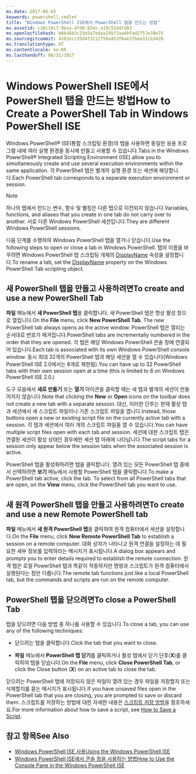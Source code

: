 ```yaml
---
ms.date: 2017-06-05
keywords: powershell,cmdlet
title: "Windows PowerShell ISE에서 PowerShell 탭을 만드는 방법"
ms.assetid: c10c18c7-9ece-4fd0-83dc-a19c53d4fd83
ms.openlocfilehash: b8648b3c23e5a7edaa195f2aa4bfad2757e39e75
ms.sourcegitcommit: 4102ecc35d473211f50a453f6ae3fbea31cb3428
ms.translationtype: HT
ms.contentlocale: ko-KR
ms.lasthandoff: 08/31/2017
---
```

# <a name="how-to-create-a-powershell-tab-in-windows-powershell-ise"></a><span data-ttu-id="7a208-103">Windows PowerShell ISE에서 PowerShell 탭을 만드는 방법</span><span class="sxs-lookup"><span data-stu-id="7a208-103">How to Create a PowerShell Tab in Windows PowerShell ISE</span></span>
<span data-ttu-id="7a208-104">Windows PowerShell® ISE(통합 스크립팅 환경)의 탭을 사용하면 동일한 응용 프로그램 내에 여러 실행 환경을 동시에 만들고 사용할 수 있습니다.</span><span class="sxs-lookup"><span data-stu-id="7a208-104">Tabs in the Windows PowerShell® Integrated Scripting Environment (ISE) allow you to simultaneously create and use several execution environments within the same application.</span></span> <span data-ttu-id="7a208-105">각 PowerShell 탭은 별개의 실행 환경 또는 세션에 해당합니다.</span><span class="sxs-lookup"><span data-stu-id="7a208-105">Each PowerShell tab corresponds to a separate execution environment or session.</span></span>

> [!NOTE]
> <span data-ttu-id="7a208-106">하나의 탭에서 만드는 변수, 함수 및 별칭은 다른 탭으로 이전되지 않습니다.</span><span class="sxs-lookup"><span data-stu-id="7a208-106">Variables, functions, and aliases that you create in one tab do not carry over to another.</span></span> <span data-ttu-id="7a208-107">서로 다른 Windows PowerShell 세션입니다.</span><span class="sxs-lookup"><span data-stu-id="7a208-107">They are different Windows PowerShell sessions.</span></span>

<span data-ttu-id="7a208-108">다음 단계를 수행하여 Windows PowerShell 탭을 열거나 닫습니다.</span><span class="sxs-lookup"><span data-stu-id="7a208-108">Use the following steps to open or close a tab in Windows PowerShell.</span></span> <span data-ttu-id="7a208-109">탭의 이름을 바꾸려면 Windows PowerShell 탭 스크립팅 개체의 [DisplayName]() 속성을 설정합니다.</span><span class="sxs-lookup"><span data-stu-id="7a208-109">To rename a tab, set the [DisplayName]() property on the Windows PowerShell Tab scripting object.</span></span>

## <a name="to-create-and-use-a-new-powershell-tab"></a><span data-ttu-id="7a208-110">새 PowerShell 탭을 만들고 사용하려면</span><span class="sxs-lookup"><span data-stu-id="7a208-110">To create and use a new PowerShell Tab</span></span>
<span data-ttu-id="7a208-111">**파일** 메뉴에서 **새 PowerShell 탭**을 클릭합니다. 새 PowerShell 탭은 항상 활성 창으로 열립니다.</span><span class="sxs-lookup"><span data-stu-id="7a208-111">On the **File** menu, click **New PowerShell Tab**. The new PowerShell tab always opens as the active window.</span></span> <span data-ttu-id="7a208-112">PowerShell 탭은 열리는 순서대로 번호가 매겨집니다.</span><span class="sxs-lookup"><span data-stu-id="7a208-112">PowerShell tabs are incrementally numbered in the order that they are opened.</span></span> <span data-ttu-id="7a208-113">각 탭은 해당 Windows PowerShell 콘솔 창에 연결되어 있습니다.</span><span class="sxs-lookup"><span data-stu-id="7a208-113">Each tab is associated with its own Windows PowerShell console window.</span></span> <span data-ttu-id="7a208-114">동시 최대 32개의 PowerShell 탭과 해당 세션을 열 수 있습니다(Windows PowerShell ISE 2.0에서는 8개로 제한됨).</span><span class="sxs-lookup"><span data-stu-id="7a208-114">You can have up to 32 PowerShell tabs with their own session open at a time (this is limited to 8 on Windows PowerShell ISE 2.0.)</span></span>

<span data-ttu-id="7a208-115">도구 모음에서 **새로 만들기** 또는 **열기** 아이콘을 클릭할 때는 새 탭과 별개의 세션이 만들어지지 않습니다.</span><span class="sxs-lookup"><span data-stu-id="7a208-115">Note that clicking the **New** or **Open** icons on the toolbar does not create a new tab with a separate session.</span></span>  <span data-ttu-id="7a208-116">대신, 이러한 단추는 현재 활성 탭과 세션에서 새 스크립트 파일이나 기존 스크립트 파일을 엽니다.</span><span class="sxs-lookup"><span data-stu-id="7a208-116">Instead, those buttons open a new or existing script file on the currently active tab with a session.</span></span> <span data-ttu-id="7a208-117">각 탭과 세션에서 여러 개의 스크립트 파일을 열 수 있습니다.</span><span class="sxs-lookup"><span data-stu-id="7a208-117">You can have multiple script files open with each tab and session.</span></span> <span data-ttu-id="7a208-118">세션에 대한 스크립트 탭은 연결된 세션이 활성 상태인 경우에만 세션 탭 아래에 나타납니다.</span><span class="sxs-lookup"><span data-stu-id="7a208-118">The script tabs for a session only appear below the session tabs when the associated session is active.</span></span>

<span data-ttu-id="7a208-119">PowerShell 탭을 활성화하려면 탭을 클릭합니다. 열려 있는 모든 PowerShell 탭 중에서 선택하려면 **보기** 메뉴에서 사용할 PowerShell 탭을 클릭합니다.</span><span class="sxs-lookup"><span data-stu-id="7a208-119">To make a PowerShell tab active, click the tab. To select from all PowerShell tabs that are open, on the **View** menu, click the PowerShell tab you want to use.</span></span>

## <a name="to-create-and-use-a-new-remote-powershell-tab"></a><span data-ttu-id="7a208-120">새 원격 PowerShell 탭을 만들고 사용하려면</span><span class="sxs-lookup"><span data-stu-id="7a208-120">To create and use a new Remote PowerShell tab</span></span>
<span data-ttu-id="7a208-121">**파일** 메뉴에서 **새 원격 PowerShell 탭**을 클릭하여 원격 컴퓨터에서 세션을 설정합니다.</span><span class="sxs-lookup"><span data-stu-id="7a208-121">On the **File** menu, click **New Remote PowerShell Tab** to establish a session on a remote computer.</span></span> <span data-ttu-id="7a208-122">대화 상자가 나타나고 원격 연결을 설정하는 데 필요한 세부 정보를 입력하라는 메시지가 표시됩니다.</span><span class="sxs-lookup"><span data-stu-id="7a208-122">A dialog box appears and prompts you to enter details required to establish the remote connection.</span></span> <span data-ttu-id="7a208-123">원격 탭은 로컬 PowerShell 탭과 똑같이 작동하지만 명령과 스크립트가 원격 컴퓨터에서 실행된다는 점만 다릅니다.</span><span class="sxs-lookup"><span data-stu-id="7a208-123">The remote tab functions just like a local PowerShell tab, but the commands and scripts are run on the remote computer.</span></span>

## <a name="to-close-a-powershell-tab"></a><span data-ttu-id="7a208-124">PowerShell 탭을 닫으려면</span><span class="sxs-lookup"><span data-stu-id="7a208-124">To close a PowerShell Tab</span></span>
<span data-ttu-id="7a208-125">탭을 닫으려면 다음 방법 중 하나를 사용할 수 있습니다.</span><span class="sxs-lookup"><span data-stu-id="7a208-125">To close a tab, you can use any of the following techniques:</span></span>

-   <span data-ttu-id="7a208-126">닫으려는 탭을 클릭합니다.</span><span class="sxs-lookup"><span data-stu-id="7a208-126">Click the tab that you want to close.</span></span>

-   <span data-ttu-id="7a208-127">**파일** 메뉴에서 **PowerShell 탭 닫기**를 클릭하거나 활성 탭에서 닫기 단추(**X**)를 클릭하여 탭을 닫습니다.</span><span class="sxs-lookup"><span data-stu-id="7a208-127">On the **File** menu, click **Close PowerShell Tab**, or click  the Close button  (**X**) on an active tab to close the tab.</span></span>

<span data-ttu-id="7a208-128">닫으려는 PowerShell 탭에 저장되지 않은 파일이 열려 있는 경우 파일을 저장할지 또는 삭제할지를 묻는 메시지가 표시됩니다.</span><span class="sxs-lookup"><span data-stu-id="7a208-128">If you have unsaved files open in the PowerShell tab that you are closing, you are prompted to save or discard them.</span></span> <span data-ttu-id="7a208-129">스크립트를 저장하는 방법에 대한 자세한 내용은 [스크립트 저장 방법](https://technet.microsoft.com/library/162f594d-efd3-4234-9960-45e56e6eadc8)을 참조하세요.</span><span class="sxs-lookup"><span data-stu-id="7a208-129">For more information about how to save a script, see [How to Save a Script](https://technet.microsoft.com/library/162f594d-efd3-4234-9960-45e56e6eadc8).</span></span>

## <a name="see-also"></a><span data-ttu-id="7a208-130">참고 항목</span><span class="sxs-lookup"><span data-stu-id="7a208-130">See Also</span></span>
- [<span data-ttu-id="7a208-131">Windows PowerShell ISE 사용</span><span class="sxs-lookup"><span data-stu-id="7a208-131">Using the Windows PowerShell ISE</span></span>](Using-the-Windows-PowerShell-ISE.md)
- [<span data-ttu-id="7a208-132">Windows PowerShell ISE에서 콘솔 창을 사용하는 방법</span><span class="sxs-lookup"><span data-stu-id="7a208-132">How to Use the Console Pane in the Windows PowerShell ISE</span></span>](How-to-Use-the-Console-Pane-in-the-Windows-PowerShell-ISE.md)

